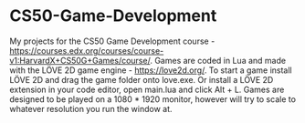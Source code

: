 # CS50-Game-Development
My projects for the CS50 Game Development course - https://courses.edx.org/courses/course-v1:HarvardX+CS50G+Games/course/.
Games are coded in Lua and made with the LÖVE 2D game engine - https://love2d.org/.
To start a game install LÖVE 2D and drag the game folder onto love.exe. Or install a LÖVE 2D extension in your code editor, open main.lua and click Alt + L.
Games are designed to be played on a 1080 * 1920 monitor, however will try to scale to whatever resolution you run the window at.
